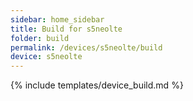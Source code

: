 ```yaml
---
sidebar: home_sidebar
title: Build for s5neolte
folder: build
permalink: /devices/s5neolte/build
device: s5neolte
---
```

{% include templates/device_build.md %}
